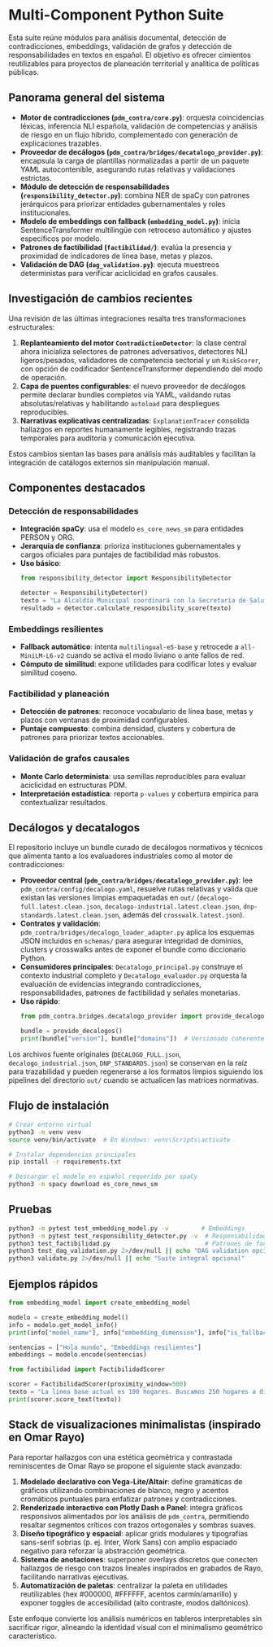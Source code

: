 # Multi-Component Python Suite

Esta suite reúne módulos para análisis documental, detección de contradicciones, embeddings, validación de grafos y detección de responsabilidades en textos en español. El objetivo es ofrecer cimientos reutilizables para proyectos de planeación territorial y analítica de políticas públicas.

## Panorama general del sistema
- **Motor de contradicciones (`pdm_contra/core.py`)**: orquesta coincidencias léxicas, inferencia NLI española, validación de competencias y análisis de riesgo en un flujo híbrido, complementado con generación de explicaciones trazables.
- **Proveedor de decálogos (`pdm_contra/bridges/decatalogo_provider.py`)**: encapsula la carga de plantillas normalizadas a partir de un paquete YAML autocontenible, asegurando rutas relativas y validaciones estrictas.
- **Módulo de detección de responsabilidades (`responsibility_detector.py`)**: combina NER de spaCy con patrones jerárquicos para priorizar entidades gubernamentales y roles institucionales.
- **Modelo de embeddings con fallback (`embedding_model.py`)**: inicia SentenceTransformer multilingüe con retroceso automático y ajustes específicos por modelo.
- **Patrones de factibilidad (`factibilidad/`)**: evalúa la presencia y proximidad de indicadores de línea base, metas y plazos.
- **Validación de DAG (`dag_validation.py`)**: ejecuta muestreos deterministas para verificar aciclicidad en grafos causales.

## Investigación de cambios recientes
Una revisión de las últimas integraciones resalta tres transformaciones estructurales:
1. **Replanteamiento del motor `ContradictionDetector`**: la clase central ahora inicializa selectores de patrones adversativos, detectores NLI ligeros/pesados, validadores de competencia sectorial y un `RiskScorer`, con opción de codificador SentenceTransformer dependiendo del modo de operación.
2. **Capa de puentes configurables**: el nuevo proveedor de decálogos permite declarar bundles completos vía YAML, validando rutas absolutas/relativas y habilitando `autoload` para despliegues reproducibles.
3. **Narrativas explicativas centralizadas**: `ExplanationTracer` consolida hallazgos en reportes humanamente legibles, registrando trazas temporales para auditoría y comunicación ejecutiva.

Estos cambios sientan las bases para análisis más auditables y facilitan la integración de catálogos externos sin manipulación manual.

## Componentes destacados
### Detección de responsabilidades
- **Integración spaCy**: usa el modelo `es_core_news_sm` para entidades PERSON y ORG.
- **Jerarquía de confianza**: prioriza instituciones gubernamentales y cargos oficiales para puntajes de factibilidad más robustos.
- **Uso básico**:
  ```python
  from responsibility_detector import ResponsibilityDetector

  detector = ResponsibilityDetector()
  texto = "La Alcaldía Municipal coordinará con la Secretaría de Salud el programa de vacunación."
  resultado = detector.calculate_responsibility_score(texto)
  ```

### Embeddings resilientes
- **Fallback automático**: intenta `multilingual-e5-base` y retrocede a `all-MiniLM-L6-v2` cuando se activa el modo liviano o ante fallos de red.
- **Cómputo de similitud**: expone utilidades para codificar lotes y evaluar similitud coseno.

### Factibilidad y planeación
- **Detección de patrones**: reconoce vocabulario de línea base, metas y plazos con ventanas de proximidad configurables.
- **Puntaje compuesto**: combina densidad, clusters y cobertura de patrones para priorizar textos accionables.

### Validación de grafos causales
- **Monte Carlo determinista**: usa semillas reproducibles para evaluar aciclicidad en estructuras PDM.
- **Interpretación estadística**: reporta `p-values` y cobertura empírica para contextualizar resultados.

## Decálogos y decatalogos
El repositorio incluye un bundle curado de decálogos normativos y técnicos que alimenta tanto a los evaluadores industriales
como al motor de contradicciones:

- **Proveedor central (`pdm_contra/bridges/decatalogo_provider.py`)**: lee `pdm_contra/config/decalogo.yaml`, resuelve rutas
  relativas y valida que existan las versiones limpias empaquetadas en `out/` (`decalogo-full.latest.clean.json`,
  `decalogo-industrial.latest.clean.json`, `dnp-standards.latest.clean.json`, además del `crosswalk.latest.json`).
- **Contratos y validación**: `pdm_contra/bridges/decalogo_loader_adapter.py` aplica los esquemas JSON incluidos en `schemas/`
  para asegurar integridad de dominios, clusters y crosswalks antes de exponer el bundle como diccionario Python.
- **Consumidores principales**: `Decatalogo_principal.py` construye el contexto industrial completo y `Decatalogo_evaluador.py`
  orquesta la evaluación de evidencias integrando contradicciones, responsabilidades, patrones de factibilidad y señales
  monetarias.
- **Uso rápido**:
  ```python
  from pdm_contra.bridges.decatalogo_provider import provide_decalogos

  bundle = provide_decalogos()
  print(bundle["version"], bundle["domains"])  # Versionado coherente en los tres catálogos
  ```

Los archivos fuente originales (`DECALOGO_FULL.json`, `decalogo_industrial.json`, `DNP_STANDARDS.json`) se conservan en la
raíz para trazabilidad y pueden regenerarse a los formatos limpios siguiendo los pipelines del directorio `out/` cuando se
actualicen las matrices normativas.

## Flujo de instalación
```bash
# Crear entorno virtual
python3 -m venv venv
source venv/bin/activate  # En Windows: venv\Scripts\activate

# Instalar dependencias principales
pip install -r requirements.txt

# Descargar el modelo en español requerido por spaCy
python3 -m spacy download es_core_news_sm
```

## Pruebas
```bash
python3 -m pytest test_embedding_model.py -v         # Embeddings
python3 -m pytest test_responsibility_detector.py -v  # Responsabilidad
python3 test_factibilidad.py                          # Patrones de factibilidad
python3 test_dag_validation.py 2>/dev/null || echo "DAG validation opcional"
python3 validate.py 2>/dev/null || echo "Suite integral opcional"
```

## Ejemplos rápidos
```python
from embedding_model import create_embedding_model

modelo = create_embedding_model()
info = modelo.get_model_info()
print(info["model_name"], info["embedding_dimension"], info["is_fallback"])

sentencias = ["Hola mundo", "Embeddings resilientes"]
embeddings = modelo.encode(sentencias)
```

```python
from factibilidad import FactibilidadScorer

scorer = FactibilidadScorer(proximity_window=500)
texto = "La línea base actual es 100 hogares. Buscamos 250 hogares a diciembre de 2024."
print(scorer.score_text(texto))
```

## Stack de visualizaciones minimalistas (inspirado en Omar Rayo)
Para reportar hallazgos con una estética geométrica y contrastada reminiscentes de Omar Rayo se propone el siguiente stack avanzado:

1. **Modelado declarativo con Vega-Lite/Altair**: define gramáticas de gráficos utilizando combinaciones de blanco, negro y acentos cromáticos puntuales para enfatizar patrones y contradicciones.
2. **Renderizado interactivo con Plotly Dash o Panel**: integra gráficos responsivos alimentados por los análisis de `pdm_contra`, permitiendo resaltar segmentos críticos con trazos ortogonales y sombras suaves.
3. **Diseño tipográfico y espacial**: aplicar grids modulares y tipografías sans-serif sobrias (p. ej. Inter, Work Sans) con amplio espaciado negativo para reforzar la abstracción geométrica.
4. **Sistema de anotaciones**: superponer overlays discretos que conecten hallazgos de riesgo con trazos lineales inspirados en grabados de Rayo, facilitando narrativas ejecutivas.
5. **Automatización de paletas**: centralizar la paleta en utilidades reutilizables (hex #000000, #FFFFFF, acentos carmín/amarillo) y exponer toggles de accesibilidad (alto contraste, modos daltónicos).

Este enfoque convierte los análisis numéricos en tableros interpretables sin sacrificar rigor, alineando la identidad visual con el minimalismo geométrico característico.

